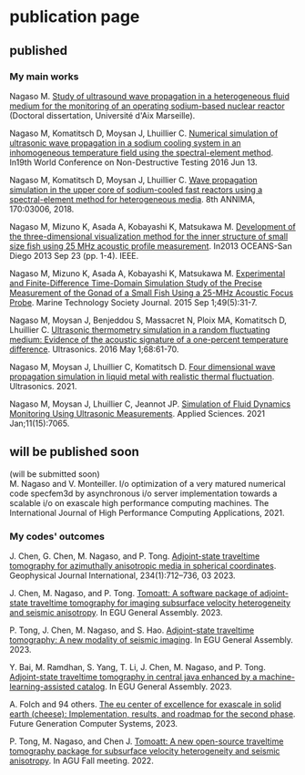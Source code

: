 # publication page

## published

### My main works
Nagaso M. [Study of ultrasound wave propagation in a heterogeneous fluid medium for the monitoring of an operating sodium-based nuclear reactor](https://tel.archives-ouvertes.fr/tel-01798471/) (Doctoral dissertation, Université d'Aix Marseille).

Nagaso M, Komatitsch D, Moysan J, Lhuillier C. [Numerical simulation of ultrasonic wave propagation in a sodium cooling system in an inhomogeneous temperature field using the spectral-element method](https://hal.archives-ouvertes.fr/hal-01304039/). In19th World Conference on Non-Destructive Testing 2016 Jun 13.

Nagaso M, Komatitsch D, Moysan J, Lhuillier C. [Wave propagation simulation in the upper core of sodium-cooled fast reactors using a spectral-element method for heterogeneous media](https://inis.iaea.org/collection/NCLCollectionStore/_Public/50/048/50048699.pdf). 8th ANNIMA, 170:03006, 2018.

Nagaso M, Mizuno K, Asada A, Kobayashi K, Matsukawa M. [Development of the three-dimensional visualization method for the inner structure of small size fish using 25 MHz acoustic profile measurement](https://ieeexplore.ieee.org/abstract/document/6741162). In2013 OCEANS-San Diego 2013 Sep 23 (pp. 1-4). IEEE.

Nagaso M, Mizuno K, Asada A, Kobayashi K, Matsukawa M. [Experimental and Finite-Difference Time-Domain Simulation Study of the Precise Measurement of the Gonad of a Small Fish Using a 25-MHz Acoustic Focus Probe](https://www.ingentaconnect.com/content/mts/mtsj/2015/00000049/00000005/art00005). Marine Technology Society Journal. 2015 Sep 1;49(5):31-7.

Nagaso M, Moysan J, Benjeddou S, Massacret N, Ploix MA, Komatitsch D, Lhuillier C. [Ultrasonic thermometry simulation in a random fluctuating medium: Evidence of the acoustic signature of a one-percent temperature difference](https://hal.archives-ouvertes.fr/hal-01273727/file/Ultrasonics_Moysan_2016.pdf). Ultrasonics. 2016 May 1;68:61-70.

Nagaso M, Moysan J, Lhuillier C, Komatitsch D. [Four dimensional wave propagation simulation in liquid metal with realistic thermal fluctuation](https://www.sciencedirect.com/science/article/abs/pii/S0041624X21001566). Ultrasonics. 2021.

Nagaso M, Moysan J, Lhuillier C, Jeannot JP. [Simulation of Fluid Dynamics Monitoring Using Ultrasonic Measurements](https://www.mdpi.com/2076-3417/11/15/7065/htm). Applied Sciences. 2021 Jan;11(15):7065.

## will be published soon
(will be submitted soon)  
M. Nagaso and V. Monteiller. I/o optimization of a very matured numerical
code specfem3d by asynchronous i/o server implementation towards a scalable i/o
on exascale high performance computing machines. The
International Journal of High Performance Computing Applications, 2021.


### My codes' outcomes

J. Chen, G. Chen, M. Nagaso, and P. Tong. [Adjoint-state traveltime tomography for azimuthally anisotropic media in spherical coordinates](https://doi.org/10.1093/gji/ggad093). Geophysical Journal International, 234(1):712–736, 03 2023.

J. Chen, M. Nagaso, and P. Tong. [Tomoatt: A software package of adjoint-state traveltime tomography for imaging subsurface velocity heterogeneity and seismic anisotropy](https://doi.org/10.5194/egusphere-egu23-10556). In EGU General Assembly. 2023.

P. Tong, J. Chen, M. Nagaso, and S. Hao. [Adjoint-state traveltime tomography: A new modality of seismic imaging](https://doi.org/10.5194/egusphere-egu23-6305). In EGU General Assembly. 2023.

Y. Bai, M. Ramdhan, S. Yang, T. Li, J. Chen, M. Nagaso, and P. Tong. [Adjoint-state traveltime tomography in central java enhanced by a machine-learning-assisted catalog](https://doi.org/10.5194/egusphere-egu23-6504). In EGU General Assembly. 2023.

A. Folch and 94 others. [The eu center of excellence for exascale in solid earth (cheese): Implementation, results, and roadmap for the second phase](https://doi.org/10.1016/j.future.2023.04.006). Future Generation Computer Systems, 2023.

P. Tong, M. Nagaso, and Chen J. [Tomoatt: A new open-source traveltime tomography package for subsurface velocity heterogeneity and seismic anisotropy](https://agu.confex.com/agu/fm22/meetingapp.cgi/Paper/1146552). In AGU Fall meeting. 2022.
